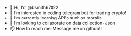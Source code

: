 - 👋 Hi, I’m @bsmith67822
- 👀 I’m interested in coding telegram bot for trading crypto!
- 🌱 I’m currently learning API's such as moralis
- 💞️ I’m looking to collaborate on data collection- Json
- 📫 How to reach me: Message me on github!!

<!---
bsmith67822/bsmith67822 is a ✨ special ✨ repository because its `README.md` (this file) appears on your GitHub profile.
You can click the Preview link to take a look at your changes.
--->
